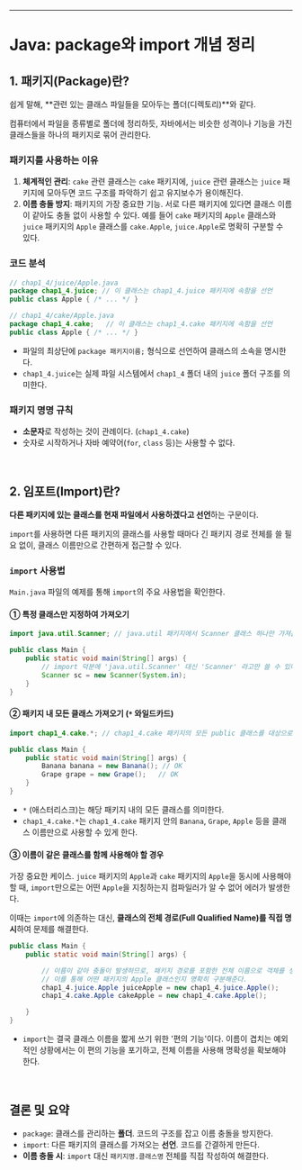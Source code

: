 

---

# Java: package와 import 개념 정리


## 1. 패키지(Package)란?

쉽게 말해, **관련 있는 클래스 파일들을 모아두는 폴더(디렉토리)**와 같다.

컴퓨터에서 파일을 종류별로 폴더에 정리하듯, 자바에서는 비슷한 성격이나 기능을 가진 클래스들을 하나의 패키지로 묶어 관리한다.

### 패키지를 사용하는 이유

1.  **체계적인 관리**: `cake` 관련 클래스는 `cake` 패키지에, `juice` 관련 클래스는 `juice` 패키지에 모아두면 코드 구조를 파악하기 쉽고 유지보수가 용이해진다.
2.  **이름 충돌 방지**: 패키지의 가장 중요한 기능. 서로 다른 패키지에 있다면 클래스 이름이 같아도 충돌 없이 사용할 수 있다. 예를 들어 `cake` 패키지의 `Apple` 클래스와 `juice` 패키지의 `Apple` 클래스를 `cake.Apple`, `juice.Apple`로 명확히 구분할 수 있다.

### 코드 분석

```java
// chap1_4/juice/Apple.java
package chap1_4.juice; // 이 클래스는 chap1_4.juice 패키지에 속함을 선언
public class Apple { /* ... */ }

// chap1_4/cake/Apple.java
package chap1_4.cake;   // 이 클래스는 chap1_4.cake 패키지에 속함을 선언
public class Apple { /* ... */ }
```

-   파일의 최상단에 `package 패키지이름;` 형식으로 선언하여 클래스의 소속을 명시한다.
-   `chap1_4.juice`는 실제 파일 시스템에서 `chap1_4` 폴더 내의 `juice` 폴더 구조를 의미한다.

### 패키지 명명 규칙

-   **소문자**로 작성하는 것이 관례이다. (`chap1_4.cake`)
-   숫자로 시작하거나 자바 예약어(`for`, `class` 등)는 사용할 수 없다.

<br>

## 2. 임포트(Import)란?

**다른 패키지에 있는 클래스를 현재 파일에서 사용하겠다고 선언**하는 구문이다.

`import`를 사용하면 다른 패키지의 클래스를 사용할 때마다 긴 패키지 경로 전체를 쓸 필요 없이, 클래스 이름만으로 간편하게 접근할 수 있다.

### `import` 사용법

`Main.java` 파일의 예제를 통해 `import`의 주요 사용법을 확인한다.

#### ① 특정 클래스만 지정하여 가져오기

```java
import java.util.Scanner; // java.util 패키지에서 Scanner 클래스 하나만 가져옴

public class Main {
    public static void main(String[] args) {
        // import 덕분에 'java.util.Scanner' 대신 'Scanner' 라고만 쓸 수 있다.
        Scanner sc = new Scanner(System.in);
    }
}
```

#### ② 패키지 내 모든 클래스 가져오기 (`*` 와일드카드)

```java
import chap1_4.cake.*; // chap1_4.cake 패키지의 모든 public 클래스를 대상으로 함

public class Main {
    public static void main(String[] args) {
        Banana banana = new Banana(); // OK
        Grape grape = new Grape();   // OK
    }
}
```

-   `*` (애스터리스크)는 해당 패키지 내의 모든 클래스를 의미한다.
-   `chap1_4.cake.*`는 `chap1_4.cake` 패키지 안의 `Banana`, `Grape`, `Apple` 등을 클래스 이름만으로 사용할 수 있게 한다.

#### ③ 이름이 같은 클래스를 함께 사용해야 할 경우

가장 중요한 케이스. `juice` 패키지의 `Apple`과 `cake` 패키지의 `Apple`을 동시에 사용해야 할 때, `import`만으로는 어떤 `Apple`을 지칭하는지 컴파일러가 알 수 없어 에러가 발생한다.

이때는 `import`에 의존하는 대신, **클래스의 전체 경로(Full Qualified Name)를 직접 명시**하여 문제를 해결한다.

```java
public class Main {
    public static void main(String[] args) {

        // 이름이 같아 충돌이 발생하므로, 패키지 경로를 포함한 전체 이름으로 객체를 생성한다.
        // 이를 통해 어떤 패키지의 Apple 클래스인지 명확히 구분해준다.
        chap1_4.juice.Apple juiceApple = new chap1_4.juice.Apple();
        chap1_4.cake.Apple cakeApple = new chap1_4.cake.Apple();

    }
}
```

-   `import`는 결국 클래스 이름을 짧게 쓰기 위한 '편의 기능'이다. 이름이 겹치는 예외적인 상황에서는 이 편의 기능을 포기하고, 전체 이름을 사용해 명확성을 확보해야 한다.

<br>

## 결론 및 요약

-   `package`: 클래스를 관리하는 **폴더**. 코드의 구조를 잡고 이름 충돌을 방지한다.
-   `import`: 다른 패키지의 클래스를 가져오는 **선언**. 코드를 간결하게 만든다.
-   **이름 충돌 시**: `import` 대신 `패키지명.클래스명` 전체를 직접 작성하여 해결한다.

